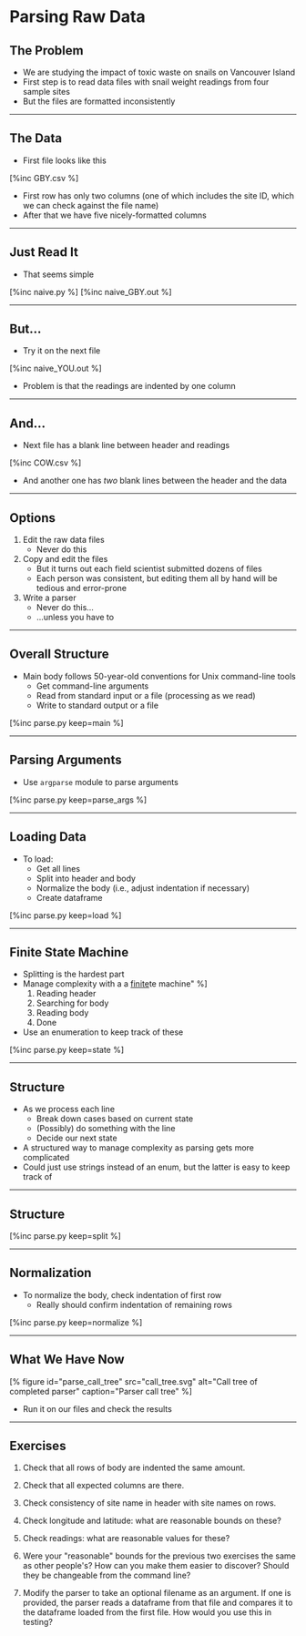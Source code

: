 # Parsing Raw Data

## The Problem

-   We are studying the impact of toxic waste on snails on Vancouver Island
-   First step is to read data files with snail weight readings from four sample sites
-   But the files are formatted inconsistently

---

## The Data

-   First file looks like this

[%inc GBY.csv %]

-   First row has only two columns (one of which includes the site ID, which we can check against the file name)
-   After that we have five nicely-formatted columns

---

## Just Read It

-   That seems simple

[%inc naive.py %]
[%inc naive_GBY.out %]

---

## But…

-   Try it on the next file

[%inc naive_YOU.out %]

-   Problem is that the readings are indented by one column

---

## And…

-   Next file has a blank line between header and readings

[%inc COW.csv %]

-   And another one has *two* blank lines between the header and the data

---

## Options

1.  Edit the raw data files
    -   Never do this
2.  Copy and edit the files
    -   But it turns out each field scientist submitted dozens of files
    -   Each person was consistent, but editing them all by hand will be tedious and error-prone
3.  Write a parser
    -   Never do this…
    -   …unless you have to

---

## Overall Structure

-   Main body follows 50-year-old conventions for Unix command-line tools
    -   Get command-line arguments
    -   Read from standard input or a file (processing as we read)
    -   Write to standard output or a file

[%inc parse.py keep=main %]

---

## Parsing Arguments

-   Use `argparse` module to parse arguments

[%inc parse.py keep=parse_args %]

---

## Loading Data

-   To load:
    -   Get all lines
    -   Split into header and body
    -   Normalize the body (i.e., adjust indentation if necessary)
    -   Create dataframe

[%inc parse.py keep=load %]

---

## Finite State Machine

-   Splitting is the hardest part
-   Manage complexity with a a [finite](g:fsm)te machine" %]
    1.  Reading header
    2.  Searching for body
    3.  Reading body
    4.  Done
-   Use an enumeration to keep track of these

[%inc parse.py keep=state %]

---

## Structure

-   As we process each line
    -   Break down cases based on current state
    -   (Possibly) do something with the line
    -   Decide our next state
-   A structured way to manage complexity as parsing gets more complicated
   -   Could just use strings instead of an enum, but the latter is easy to keep track of

---

## Structure

[%inc parse.py keep=split %]

---

## Normalization

-   To normalize the body, check indentation of first row
    -   Really should confirm indentation of remaining rows

[%inc parse.py keep=normalize %]

---

## What We Have Now

[% figure
   id="parse_call_tree"
   src="call_tree.svg"
   alt="Call tree of completed parser"
   caption="Parser call tree"
%]

-   Run it on our files and check the results

---

## Exercises

1.  Check that all rows of body are indented the same amount.

1.  Check that all expected columns are there.

1.  Check consistency of site name in header with site names on rows.

1.  Check longitude and latitude: what are reasonable bounds on these?

1.  Check readings: what are reasonable values for these?

1.  Were your "reasonable" bounds for the previous two exercises the same as other people's?
    How can you make them easier to discover?
    Should they be changeable from the command line?

1.  Modify the parser to take an optional filename as an argument.
    If one is provided,
    the parser reads a dataframe from that file
    and compares it to the dataframe loaded from the first file.
    How would you use this in testing?
